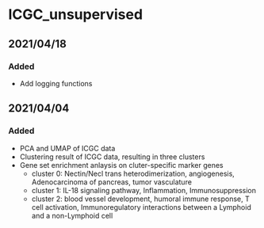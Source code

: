 # ICGC_unsupervised

## 2021/04/18

### Added

- Add logging functions

## 2021/04/04

### Added

- PCA and UMAP of ICGC data
- Clustering result of ICGC data, resulting in three clusters
- Gene set enrichment anlaysis on cluter-specific marker genes
  - cluster 0: Nectin/Necl trans heterodimerization, angiogenesis, Adenocarcinoma of pancreas, tumor vasculature
  - cluster 1: IL-18 signaling pathway, Inflammation, Immunosuppression
  - cluster 2: blood vessel development, humoral immune response, T cell activation, Immunoregulatory interactions between a Lymphoid and a non-Lymphoid cell
